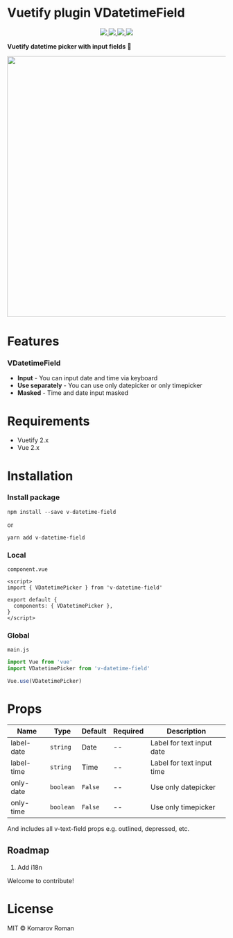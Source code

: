 # Vuetify plugin VDatetimeField

<p align="center">
  <a href="https://npmcharts.com/compare/v-datetime-field?minimal=true">
    <img src="http://img.shields.io/npm/dm/v-datetime-field.svg">
  </a>
  <a href="https://www.npmjs.org/package/v-datetime-field">
    <img src="https://img.shields.io/npm/v/v-datetime-field.svg">
  </a>
  <a href="http://img.badgesize.io/https://unpkg.com/v-datetime-field/lib/v-datetime-field.umd.js?compression=gzip&label=gzip">
    <img src="http://img.badgesize.io/https://unpkg.com/v-datetime-field/lib/v-datetime-field.umd.js?compression=gzip&label=gzip">
  </a>
  <a href="LICENSE">
    <img src="https://img.shields.io/badge/License-MIT-yellow.svg">
  </a>
</p>

**Vuetify datetime picker with input fields** 📅

<p align="center">
<img width="600px" src="https://s10.gifyu.com/images/ezgif.com-gif-maker80d71365df2e0ced.gif"/>
</p>

# Features

### VDatetimeField

* **Input** - You can input date and time via keyboard
* **Use separately** - You can use only datepicker or only timepicker 
* **Masked** - Time and date input masked


# Requirements
* Vuetify 2.x
* Vue 2.x

# Installation

### Install package
```shell
npm install --save v-datetime-field
```
or
```shell
yarn add v-datetime-field
```

### Local
`component.vue`
```vue
<script>
import { VDatetimePicker } from 'v-datetime-field'

export default {
  components: { VDatetimePicker },
}
</script>
```

### Global
`main.js`
```javascript
import Vue from 'vue'
import VDatetimePicker from 'v-datetime-field'

Vue.use(VDatetimePicker)
```

# Props

| Name           | Type       | Default        | Required | Description                   |
| -------------- | ---------- | -------------- | -------- | ----------------------------- |
| label-date     | `string`   | Date           | --       | Label for text input date     |
| label-time     | `string`   | Time           | --       | Label for text input time     |
| only-date      | `boolean`  | `False`        | --       | Use only datepicker           |
| only-time      | `boolean`  | `False`        | --       | Use only timepicker           |

And includes all v-text-field props e.g. outlined, depressed, etc.



## Roadmap
1. Add i18n

Welcome to contribute!

# License

MIT © Komarov Roman

